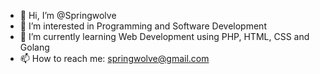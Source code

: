 - 👋 Hi, I’m @Springwolve
- 👀 I’m interested in Programming and Software Development
- 🌱 I’m currently learning Web Development using PHP, HTML, CSS and Golang   
- 📫 How to reach me: springwolve@gmail.com
